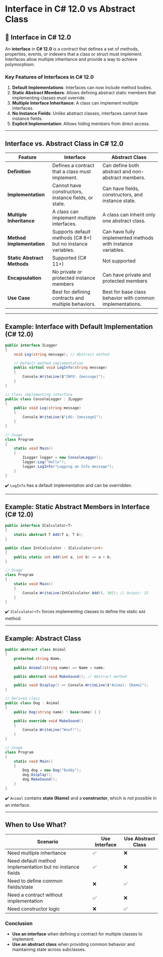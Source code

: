 # Interface in C# 12.0 vs Abstract Class

## 📌 Interface in C# 12.0
An **interface** in **C# 12.0** is a contract that defines a set of methods, properties, events, or indexers that a class or struct must implement. Interfaces allow multiple inheritance and provide a way to achieve polymorphism.

### **Key Features of Interfaces in C# 12.0**
1. **Default Implementations**: Interfaces can now include method bodies.
2. **Static Abstract Members**: Allows defining abstract static members that implementing classes must override.
3. **Multiple Interface Inheritance**: A class can implement multiple interfaces.
4. **No Instance Fields**: Unlike abstract classes, interfaces cannot have instance fields.
5. **Explicit Implementation**: Allows hiding members from direct access.

---

## **Interface vs. Abstract Class in C# 12.0**

| Feature | Interface | Abstract Class |
|---------|----------|---------------|
| **Definition** | Defines a contract that a class must implement. | Can define both abstract and non-abstract members. |
| **Implementation** | Cannot have constructors, instance fields, or state. | Can have fields, constructors, and instance state. |
| **Multiple Inheritance** | A class can implement multiple interfaces. | A class can inherit only one abstract class. |
| **Method Implementation** | Supports default methods (C# 8+) but no instance variables. | Can have fully implemented methods with instance variables. |
| **Static Abstract Methods** | Supported (C# 11+) | Not supported |
| **Encapsulation** | No private or protected instance members | Can have private and protected members |
| **Use Case** | Best for defining contracts and multiple behaviors. | Best for base class behavior with common implementations. |

---

## **Example: Interface with Default Implementation (C# 12.0)**
```csharp
public interface ILogger
{
    void Log(string message); // Abstract method

    // Default method implementation
    public virtual void LogInfo(string message)
    {
        Console.WriteLine($"INFO: {message}");
    }
}

// Class implementing interface
public class ConsoleLogger : ILogger
{
    public void Log(string message)
    {
        Console.WriteLine($"LOG: {message}");
    }
}

// Usage
class Program
{
    static void Main()
    {
        ILogger logger = new ConsoleLogger();
        logger.Log("Hello");
        logger.LogInfo("Logging an Info message");
    }
}
```
✔️ `LogInfo` has a default implementation and can be overridden.

---

## **Example: Static Abstract Members in Interface (C# 12.0)**
```csharp
public interface ICalculator<T>
{
    static abstract T Add(T a, T b);
}

public class IntCalculator : ICalculator<int>
{
    public static int Add(int a, int b) => a + b;
}

// Usage
class Program
{
    static void Main()
    {
        Console.WriteLine(IntCalculator.Add(5, 10)); // Output: 15
    }
}
```
✔️ `ICalculator<T>` forces implementing classes to define the static `Add` method.

---

## **Example: Abstract Class**
```csharp
public abstract class Animal
{
    protected string Name;
    
    public Animal(string name) => Name = name;

    public abstract void MakeSound(); // Abstract method

    public void Display() => Console.WriteLine($"Animal: {Name}");
}

// Derived class
public class Dog : Animal
{
    public Dog(string name) : base(name) { }

    public override void MakeSound()
    {
        Console.WriteLine("Woof!");
    }
}

// Usage
class Program
{
    static void Main()
    {
        Dog dog = new Dog("Buddy");
        dog.Display();
        dog.MakeSound();
    }
}
```
✔️ `Animal` contains **state (Name)** and a **constructor**, which is not possible in an interface.

---

## **When to Use What?**
| Scenario | Use Interface | Use Abstract Class |
|----------|--------------|--------------------|
| Need multiple inheritance | ✅ | ❌ |
| Need default method implementation but no instance fields | ✅ | ❌ |
| Need to define common fields/state | ❌ | ✅ |
| Need a contract without implementation | ✅ | ❌ |
| Need constructor logic | ❌ | ✅ |

### **Conclusion**
- **Use an interface** when defining a contract for multiple classes to implement.
- **Use an abstract class** when providing common behavior and maintaining state across subclasses.
